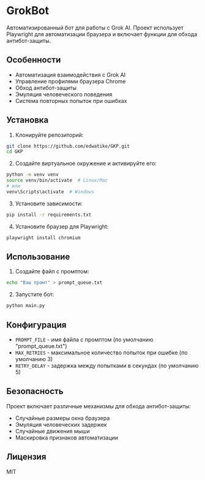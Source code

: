 # GrokBot

Автоматизированный бот для работы с Grok AI. Проект использует Playwright для автоматизации браузера и включает функции для обхода антибот-защиты.

## Особенности

- Автоматизация взаимодействия с Grok AI
- Управление профилями браузера Chrome
- Обход антибот-защиты
- Эмуляция человеческого поведения
- Система повторных попыток при ошибках

## Установка

1. Клонируйте репозиторий:
```bash
git clone https://github.com/edwatike/GKP.git
cd GKP
```

2. Создайте виртуальное окружение и активируйте его:
```bash
python -m venv venv
source venv/bin/activate  # Linux/Mac
# или
venv\Scripts\activate  # Windows
```

3. Установите зависимости:
```bash
pip install -r requirements.txt
```

4. Установите браузер для Playwright:
```bash
playwright install chromium
```

## Использование

1. Создайте файл с промптом:
```bash
echo "Ваш промт" > prompt_queue.txt
```

2. Запустите бот:
```bash
python main.py
```

## Конфигурация

- `PROMPT_FILE` - имя файла с промптом (по умолчанию "prompt_queue.txt")
- `MAX_RETRIES` - максимальное количество попыток при ошибке (по умолчанию 3)
- `RETRY_DELAY` - задержка между попытками в секундах (по умолчанию 5)

## Безопасность

Проект включает различные механизмы для обхода антибот-защиты:
- Случайные размеры окна браузера
- Эмуляция человеческих задержек
- Случайные движения мыши
- Маскировка признаков автоматизации

## Лицензия

MIT 
